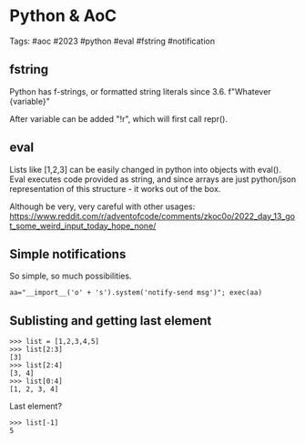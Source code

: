 # Python & AoC

Tags: #aoc #2023 #python #eval #fstring #notification

## fstring

Python has f-strings, or formatted string literals since 3.6.
f"Whatever {variable}"

After variable can be added "!r", which will first call repr().

## eval

Lists like [1,2,3] can be easily changed in python into objects with eval().
Eval executes code provided as string, and since arrays are just python/json representation of this structure - it works out of the box.

Although be very, very careful with other usages:
https://www.reddit.com/r/adventofcode/comments/zkoc0o/2022_day_13_got_some_weird_input_today_hope_none/

## Simple notifications

So simple, so much possibilities.

``` python3
aa="__import__('o' + 's').system('notify-send msg')"; exec(aa)
```
## Sublisting and getting last element

``` python3
>>> list = [1,2,3,4,5]
>>> list[2:3]
[3]
>>> list[2:4]
[3, 4]
>>> list[0:4]
[1, 2, 3, 4]
```

Last element?
```
>>> list[-1]
5
```
